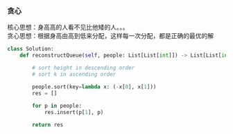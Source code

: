 ### 贪心
核心思想：身高高的人看不见比他矮的人。。。  
贪心思想：根据身高由高到低来分配，这样每一次分配，都是正确的最优的解
```py
class Solution:
    def reconstructQueue(self, people: List[List[int]]) -> List[List[int]]:

        # sort height in descending order
        # sort k in ascending order

        people.sort(key=lambda x: (-x[0], x[1]))
        res = []
        
        for p in people:
            res.insert(p[1], p)

        return res
```
